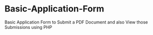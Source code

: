 # Basic-Application-Form
Basic Application Form to Submit a PDF Document and also View those Submissions using PHP
